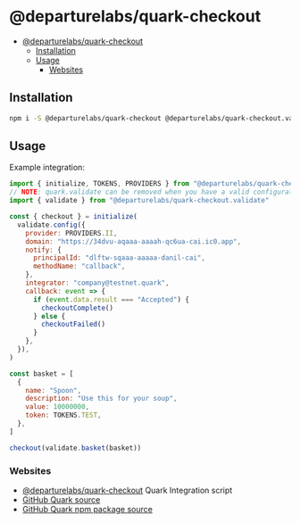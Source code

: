 # @departurelabs/quark-checkout

- [@departurelabs/quark-checkout](#departurelabsquark-checkout)
  - [Installation](#installation)
  - [Usage](#usage)
    - [Websites](#websites)

## Installation

```sh
npm i -S @departurelabs/quark-checkout @departurelabs/quark-checkout.validate
```

## Usage

Example integration:

```js
import { initialize, TOKENS, PROVIDERS } from "@departurelabs/quark-checkout"
// NOTE: quark.validate can be removed when you have a valid configuration
import { validate } from "@departurelabs/quark-checkout.validate"

const { checkout } = initialize(
  validate.config({
    provider: PROVIDERS.II,
    domain: "https://34dvu-aqaaa-aaaah-qc6ua-cai.ic0.app",
    notify: {
      principalId: "dlftw-sqaaa-aaaaa-danil-cai",
      methodName: "callback",
    },
    integrator: "company@testnet.quark",
    callback: event => {
      if (event.data.result === "Accepted") {
        checkoutComplete()
      } else {
        checkoutFailed()
      }
    },
  }),
)

const basket = [
  {
    name: "Spoon",
    description: "Use this for your soup",
    value: 10000000,
    token: TOKENS.TEST,
  },
]

checkout(validate.basket(basket))
```

### Websites

- [@departurelabs/quark-checkout](https://www.npmjs.com/package/@departurelabs/quark-checkout)
  Quark Integration script
- [GitHub Quark source](https://github.com/DepartureLabsIC/rs_quark)
- [GitHub Quark npm package source](https://github.com/DepartureLabsIC/quark-checkout)
